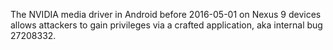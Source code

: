 The NVIDIA media driver in Android before 2016-05-01 on Nexus 9 devices allows attackers to gain privileges via a crafted application, aka internal bug 27208332.